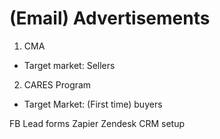 # (Email) Advertisements

1. CMA

  * Target market: Sellers

2. CARES Program

  * Target Market: (First time) buyers

FB Lead forms
Zapier
Zendesk
CRM setup